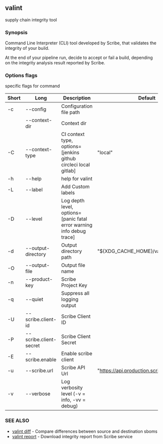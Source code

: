 ## valint

supply chain integrity tool

### Synopsis

Command Line Interpreter (CLI) tool developed by Scribe, that validates the integrity of your build.
	
At the end of your pipeline run, decide to accept or fail a build, depending on the integrity analysis result reported by Scribe.

### Options flags 
specific flags for command


| Short | Long | Description | Default |
| --- | --- | --- | --- |
| -c | --config | Configuration file path | |
| | --context-dir | Context dir | |
| -C | --context-type | CI context type, options=[jenkins github circleci local gitlab] | "local" |
| -h | --help | help for valint | |
| -L | --label | Add Custom labels | |
| -D | --level | Log depth level, options=[panic fatal error warning info debug trace] | |
| -d | --output-directory | Output directory path | "${XDG_CACHE_HOME}/valint" |
| -O | --output-file | Output file name | |
| -n | --product-key | Scribe Project Key | |
| -q | --quiet | Suppress all logging output | |
| -U | --scribe.client-id | Scribe Client ID | |
| -P | --scribe.client-secret | Scribe Client Secret | |
| -E | --scribe.enable | Enable scribe client | |
| -u | --scribe.url | Scribe API Url | "https://api.production.scribesecurity.com" |
| -v | --verbose | Log verbosity level (-v = info, -vv = debug) | |


### SEE ALSO

* [valint diff](valint_diff.md)	 - Compare differences between source and destination sboms
* [valint report](valint_report.md)	 - Download integrity report from Scribe service

